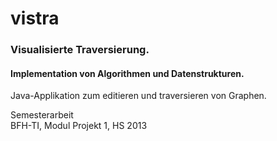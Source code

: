 # vistra
### Visualisierte Traversierung.

#### Implementation von Algorithmen und Datenstrukturen.

Java-Applikation zum editieren und traversieren von Graphen.

Semesterarbeit<br>
BFH-TI, Modul Projekt 1, HS 2013



